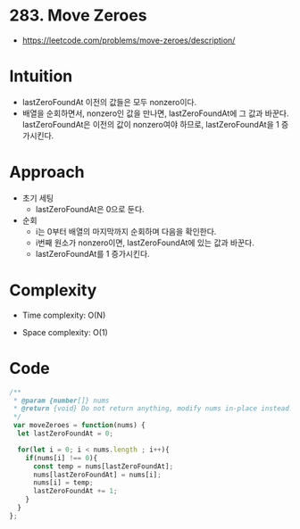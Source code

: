# 283. Move Zeroes
- https://leetcode.com/problems/move-zeroes/description/

# Intuition
<!-- Describe your first thoughts on how to solve this problem. -->
- lastZeroFoundAt 이전의 값들은 모두 nonzero이다.
- 배열을 순회하면서, nonzero인 값을 만나면, lastZeroFoundAt에 그 값과 바꾼다. lastZeroFoundAt은 이전의 값이 nonzero여야 하므로, lastZeroFoundAt을 1 증가시킨다.

# Approach
<!-- Describe your approach to solving the problem. -->
- 초기 세팅
    - lastZeroFoundAt은 0으로 둔다. 
- 순회
    - i는 0부터 배열의 마지막까지 순회하며 다음을 확인한다.
    - i번째 원소가 nonzero이면, lastZeroFoundAt에 있는 값과 바꾼다.
    - lastZeroFoundAt를 1 증가시킨다.

# Complexity
- Time complexity: O(N)
<!-- Add your time complexity here, e.g. $$O(n)$$ -->

- Space complexity: O(1)
<!-- Add your space complexity here, e.g. $$O(n)$$ -->

# Code
```js
/**
 * @param {number[]} nums
 * @return {void} Do not return anything, modify nums in-place instead.
 */
 var moveZeroes = function(nums) {
  let lastZeroFoundAt = 0;

  for(let i = 0; i < nums.length ; i++){
    if(nums[i] !== 0){
      const temp = nums[lastZeroFoundAt];
      nums[lastZeroFoundAt] = nums[i];
      nums[i] = temp;
      lastZeroFoundAt += 1;
    }
  }
};


```